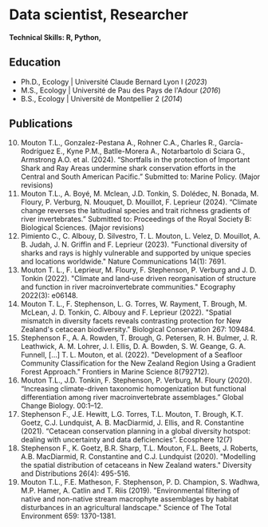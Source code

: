 # Data scientist, Researcher 

#### Technical Skills: R, Python, 

## Education 
- Ph.D., Ecology | Université Claude Bernard Lyon I (_2023_)
- M.S., Ecology | Université de Pau des Pays de l'Adour (_2016_)
- B.S., Ecology | Université de Montpellier 2 (_2014_) 


## Publications
10. Mouton T.L., Gonzalez-Pestana A., Rohner C.A., Charles R., García-Rodríguez E., Kyne P.M., Batlle-Morera A., Notarbartolo di Sciara G., Armstrong A.O. et al. (2024). “Shortfalls in the protection of Important Shark and Ray Areas undermine shark conservation efforts in the Central and South American Pacific.” Submitted to: Marine Policy. (Major revisions)
9. Mouton T.L., A. Boyé, M. Mclean, J.D. Tonkin, S. Dolédec, N. Bonada, M. Floury, P. Verburg, N. Mouquet, D. Mouillot, F. Leprieur (2024). “Climate change reverses the latitudinal species and trait richness gradients of river invertebrates.” Submitted to: Proceedings of the Royal Society B: Biological Sciences. (Major revisions)
8. Pimiento C., C. Albouy, D. Silvestro, T. L. Mouton, L. Velez, D. Mouillot, A. B. Judah, J. N. Griffin and F. Leprieur (2023). "Functional diversity of sharks and rays is highly vulnerable and supported by unique species and locations worldwide." Nature Communications 14(1): 7691.
7. Mouton T. L., F. Leprieur, M. Floury, F. Stephenson, P. Verburg and J. D. Tonkin (2022). "Climate and land‐use driven reorganisation of structure and function in river macroinvertebrate communities." Ecography 2022(3): e06148.
6. Mouton T. L., F. Stephenson, L. G. Torres, W. Rayment, T. Brough, M. McLean, J. D. Tonkin, C. Albouy and F. Leprieur (2022). "Spatial mismatch in diversity facets reveals contrasting protection for New Zealand's cetacean biodiversity." Biological Conservation 267: 109484.
5. Stephenson F., A. A. Rowden, T. Brough, G. Petersen, R. H. Bulmer, J. R. Leathwick, A. M. Lohrer, J. I. Ellis, D. A. Bowden, S. W. Geange, G. A. Funnell, […] T. L. Mouton, et al. (2022). "Development of a Seafloor Community Classification for the New Zealand Region Using a Gradient Forest Approach." Frontiers in Marine Science 8(792712).
4. Mouton T.L., J.D. Tonkin, F. Stephenson, P. Verburg, M. Floury (2020). “Increasing climate-driven taxonomic homogenization but functional differentiation among river macroinvertebrate assemblages.” Global Change Biology. 00:1–12. 
3. Stephenson F., J.E. Hewitt, L.G. Torres, T.L. Mouton, T. Brough, K.T. Goetz, C.J. Lundquist, A. B. MacDiarmid, J. Ellis, and R. Constantine (2021). “Cetacean conservation planning in a global diversity hotspot: dealing with uncertainty and data deficiencies”. Ecosphere 12(7)
2. Stephenson F., K. Goetz, B.R. Sharp, T.L. Mouton, F.L. Beets, J. Roberts, A.B. MacDiarmid, R. Constantine and C.J. Lundquist (2020). "Modelling the spatial distribution of cetaceans in New Zealand waters." Diversity and Distributions 26(4): 495-516.
1. Mouton T.L., F.E. Matheson, F. Stephenson, P. D. Champion, S. Wadhwa, M.P. Hamer, A. Catlin and T. Riis (2019). "Environmental filtering of native and non-native stream macrophyte assemblages by habitat disturbances in an agricultural landscape." Science of The Total Environment 659: 1370-1381.
